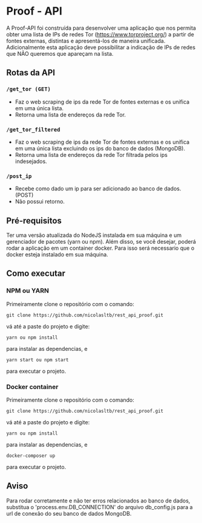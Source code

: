 # Proof - API
A Proof-API foi construída para desenvolver uma aplicação que nos permita obter uma lista de IPs de redes Tor (https://www.torproject.org/) a partir de fontes externas, distintas e apresentá-los de maneira unificada. Adicionalmente esta aplicação deve possibilitar a indicação de IPs de redes que NÃO queremos que apareçam na lista.

## Rotas da API

### ``` /get_tor (GET) ```
* Faz o web scraping de ips da rede Tor de fontes externas e os unifica em uma única lista.
* Retorna uma lista de endereços da rede Tor.

### ``` /get_tor_filtered ```
* Faz o web scraping de ips da rede Tor de fontes externas e os unifica em uma única lista excluindo os ips do banco de dados (MongoDB).
* Retorna uma lista de endereços da rede Tor filtrada pelos ips indesejados.

### ``` /post_ip ```
* Recebe como dado um ip para ser adicionado ao banco de dados. (POST)
* Não possui retorno.

## Pré-requisitos
Ter uma versão atualizada do NodeJS instalada em sua máquina e um gerenciador de pacotes (yarn ou npm). Além disso, se você desejar, poderá rodar a aplicação em um container docker. Para isso será necessario que o docker esteja instalado em sua máquina.

## Como executar

### NPM ou YARN
Primeiramente clone o repositório com o comando:
```
git clone https://github.com/nicolasltb/rest_api_proof.git
```
vá até a paste do projeto e digite:
```
yarn ou npm install
```
para instalar as dependencias, e
```
yarn start ou npm start
```
para executar o projeto.

### Docker container
Primeiramente clone o repositório com o comando:
```
git clone https://github.com/nicolasltb/rest_api_proof.git
```
vá até a paste do projeto e digite:
```
yarn ou npm install
```
para instalar as dependencias, e
```
docker-composer up
```
para executar o projeto.

## Aviso
Para rodar corretamente e não ter erros relacionados ao banco de dados, substitua o 'process.env.DB_CONNECTION' do arquivo db_config.js para a url de conexão do seu banco de dados MongoDB.